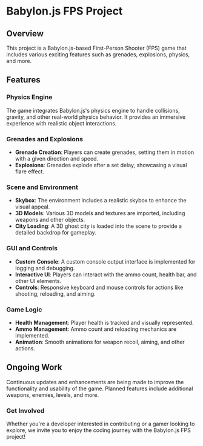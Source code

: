 # Babylon.js FPS Project

## Overview
This project is a Babylon.js-based First-Person Shooter (FPS) game that includes various exciting features such as grenades, explosions, physics, and more.

## Features

### Physics Engine
The game integrates Babylon.js's physics engine to handle collisions, gravity, and other real-world physics behavior. It provides an immersive experience with realistic object interactions.

### Grenades and Explosions
- **Grenade Creation**: Players can create grenades, setting them in motion with a given direction and speed.
- **Explosions**: Grenades explode after a set delay, showcasing a visual flare effect.

### Scene and Environment
- **Skybox**: The environment includes a realistic skybox to enhance the visual appeal.
- **3D Models**: Various 3D models and textures are imported, including weapons and other objects.
- **City Loading**: A 3D ghost city is loaded into the scene to provide a detailed backdrop for gameplay.

### GUI and Controls
- **Custom Console**: A custom console output interface is implemented for logging and debugging.
- **Interactive UI**: Players can interact with the ammo count, health bar, and other UI elements.
- **Controls**: Responsive keyboard and mouse controls for actions like shooting, reloading, and aiming.

### Game Logic
- **Health Management**: Player health is tracked and visually represented.
- **Ammo Management**: Ammo count and reloading mechanics are implemented.
- **Animation**: Smooth animations for weapon recoil, aiming, and other actions.

## Ongoing Work
Continuous updates and enhancements are being made to improve the functionality and usability of the game. Planned features include additional weapons, enemies, levels, and more.

### Get Involved
Whether you're a developer interested in contributing or a gamer looking to explore, we invite you to enjoy the coding journey with the Babylon.js FPS project!

